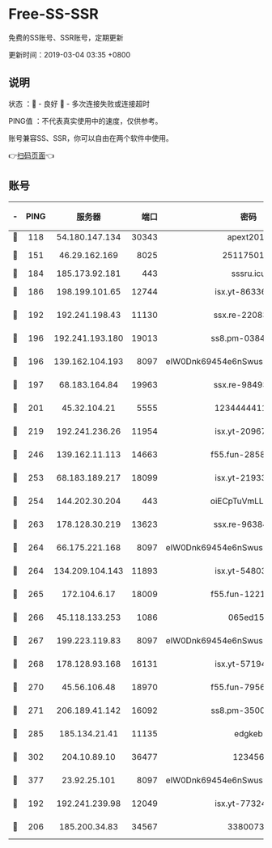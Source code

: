 # Free-SS-SSR

免费的SS账号、SSR账号，定期更新

更新时间：2019-03-04 03:35 +0800

## 说明

状态     ：🙂 - 良好 🙁 - 多次连接失败或连接超时

PING值   ：不代表真实使用中的速度，仅供参考。

账号兼容SS、SSR，你可以自由在两个软件中使用。

👉[扫码页面](https://liesauer.github.io/free-ss-ssr.github.io/)👈

## 账号

|-|PING|服务器|端口|密码|加密方式|区域|
|:----:|:----:|:-----:|-----:|:----:|:----:|:----:|
|🙂|118|54.180.147.134|30343|apext2019|chacha20|KR|
|🙂|151|46.29.162.169|8025|2511750146|aes-256-cfb|RU|
|🙂|184|185.173.92.181|443|sssru.icu|rc4-md5|RU|
|🙂|186|198.199.101.65|12744|isx.yt-86336141|aes-256-cfb|US|
|🙂|192|192.241.198.43|11130|ssx.re-22083061|aes-256-cfb|US|
|🙂|196|192.241.193.180|19013|ss8.pm-03842768|aes-256-cfb|US|
|🙂|196|139.162.104.193|8097|eIW0Dnk69454e6nSwuspv9DmS201tQ0D|aes-256-cfb|JP|
|🙂|197|68.183.164.84|19963|ssx.re-98493930|aes-256-cfb|US|
|🙂|201|45.32.104.21|5555|1234444411111|aes-256-cfb|SG|
|🙂|219|192.241.236.26|11954|isx.yt-20967574|aes-256-cfb|US|
|🙂|246|139.162.11.113|14663|f55.fun-28583280|aes-256-cfb|SG|
|🙂|253|68.183.189.217|18099|isx.yt-21933361|aes-256-cfb|SG|
|🙂|254|144.202.30.204|443|oiECpTuVmLLxk4Ts|aes-256-cfb|US|
|🙂|263|178.128.30.219|13623|ssx.re-96384846|aes-256-cfb|SG|
|🙂|264|66.175.221.168|8097|eIW0Dnk69454e6nSwuspv9DmS201tQ0D|aes-256-cfb|US|
|🙂|264|134.209.104.143|11893|isx.yt-54803040|aes-256-cfb|SG|
|🙂|265|172.104.6.17|18009|f55.fun-12212808|aes-256-cfb|US|
|🙂|266|45.118.133.253|1086|065ed15a|aes-256-cfb|SG|
|🙂|267|199.223.119.83|8097|eIW0Dnk69454e6nSwuspv9DmS201tQ0D|aes-256-cfb|US|
|🙂|268|178.128.93.168|16131|isx.yt-57194887|aes-256-cfb|SG|
|🙂|270|45.56.106.48|18970|f55.fun-79568034|aes-256-cfb|US|
|🙂|271|206.189.41.142|16092|ss8.pm-35002158|aes-256-cfb|SG|
|🙂|285|185.134.21.41|11135|edgkeb|aes-256-cfb|GB|
|🙂|302|204.10.89.10|36477|123456|aes-256-cfb|US|
|🙂|377|23.92.25.101|8097|eIW0Dnk69454e6nSwuspv9DmS201tQ0D|aes-256-cfb|US|
|🙂|192|192.241.239.98|12049|isx.yt-77324460|aes-256-cfb|US|
|🙂|206|185.200.34.83|34567|33800731|aes-256-cfb|US|
